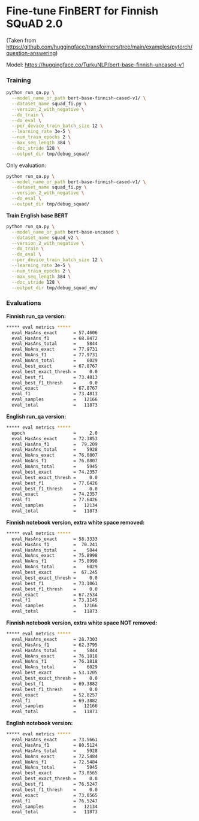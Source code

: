 # Fine-tune FinBERT for Finnish SQuAD 2.0

(Taken from https://github.com/huggingface/transformers/tree/main/examples/pytorch/question-answering)

Model: https://huggingface.co/TurkuNLP/bert-base-finnish-uncased-v1

### Training

```bash
python run_qa.py \
  --model_name_or_path bert-base-finnish-cased-v1/ \
  --dataset_name squad_fi.py \
  --version_2_with_negative \
  --do_train \
  --do_eval \
  --per_device_train_batch_size 12 \
  --learning_rate 3e-5 \
  --num_train_epochs 2 \
  --max_seq_length 384 \
  --doc_stride 128 \
  --output_dir tmp/debug_squad/
```

Only evaluation:

```bash
python run_qa.py \
  --model_name_or_path bert-base-finnish-cased-v1/ \
  --dataset_name squad_fi.py \
  --version_2_with_negative \
  --do_eval \
  --output_dir tmp/debug_squad/
```

**Train English base BERT**

```bash
python run_qa.py \
  --model_name_or_path bert-base-uncased \
  --dataset_name squad_v2 \
  --version_2_with_negative \
  --do_train \
  --do_eval \
  --per_device_train_batch_size 12 \
  --learning_rate 3e-5 \
  --num_train_epochs 2 \
  --max_seq_length 384 \
  --doc_stride 128 \
  --output_dir tmp/debug_squad_en/
```

### Evaluations

**Finnish run_qa version:**

```bash
***** eval metrics *****
  eval_HasAns_exact      = 57.4606
  eval_HasAns_f1         = 68.8472
  eval_HasAns_total      =    5844
  eval_NoAns_exact       = 77.9731
  eval_NoAns_f1          = 77.9731
  eval_NoAns_total       =    6029
  eval_best_exact        = 67.8767
  eval_best_exact_thresh =     0.0
  eval_best_f1           = 73.4813
  eval_best_f1_thresh    =     0.0
  eval_exact             = 67.8767
  eval_f1                = 73.4813
  eval_samples           =   12166
  eval_total             =   11873
```

**English run_qa version:**

```bash
***** eval metrics *****
  epoch                  =     2.0
  eval_HasAns_exact      = 72.3853
  eval_HasAns_f1         =  79.209
  eval_HasAns_total      =    5928
  eval_NoAns_exact       = 76.0807
  eval_NoAns_f1          = 76.0807
  eval_NoAns_total       =    5945
  eval_best_exact        = 74.2357
  eval_best_exact_thresh =     0.0
  eval_best_f1           = 77.6426
  eval_best_f1_thresh    =     0.0
  eval_exact             = 74.2357
  eval_f1                = 77.6426
  eval_samples           =   12134
  eval_total             =   11873
```


**Finnish notebook version, extra white space removed:**

```bash
***** eval metrics *****
  eval_HasAns_exact      = 58.3333
  eval_HasAns_f1         =  70.241
  eval_HasAns_total      =    5844
  eval_NoAns_exact       = 75.8998
  eval_NoAns_f1          = 75.8998
  eval_NoAns_total       =    6029
  eval_best_exact        =  67.245
  eval_best_exact_thresh =     0.0
  eval_best_f1           = 73.1061
  eval_best_f1_thresh    =     0.0
  eval_exact             = 67.2534
  eval_f1                = 73.1145
  eval_samples           =   12166
  eval_total             =   11873
```

**Finnish notebook version, extra white space NOT removed:**

```bash
***** eval metrics *****
  eval_HasAns_exact      = 28.7303
  eval_HasAns_f1         = 62.3795
  eval_HasAns_total      =    5844
  eval_NoAns_exact       = 76.1818
  eval_NoAns_f1          = 76.1818
  eval_NoAns_total       =    6029
  eval_best_exact        = 53.1205
  eval_best_exact_thresh =     0.0
  eval_best_f1           = 69.3882
  eval_best_f1_thresh    =     0.0
  eval_exact             = 52.8257
  eval_f1                = 69.3882
  eval_samples           =   12166
  eval_total             =   11873
```

**English notebook version:**

```bash
***** eval metrics *****
  eval_HasAns_exact      = 73.5661
  eval_HasAns_f1         = 80.5124
  eval_HasAns_total      =    5928
  eval_NoAns_exact       = 72.5484
  eval_NoAns_f1          = 72.5484
  eval_NoAns_total       =    5945
  eval_best_exact        = 73.0565
  eval_best_exact_thresh =     0.0
  eval_best_f1           = 76.5247
  eval_best_f1_thresh    =     0.0
  eval_exact             = 73.0565
  eval_f1                = 76.5247
  eval_samples           =   12134
  eval_total             =   11873
```

